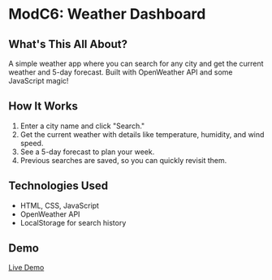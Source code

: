 # ModC6: Weather Dashboard

## What's This All About?
A simple weather app where you can search for any city and get the current weather and 5-day forecast. Built with OpenWeather API and some JavaScript magic!

## How It Works
1. Enter a city name and click "Search."
2. Get the current weather with details like temperature, humidity, and wind speed.
3. See a 5-day forecast to plan your week.
4. Previous searches are saved, so you can quickly revisit them.

## Technologies Used
- HTML, CSS, JavaScript
- OpenWeather API
- LocalStorage for search history

## Demo
[Live Demo](https://realdanielsoto.github.io/modc6)
